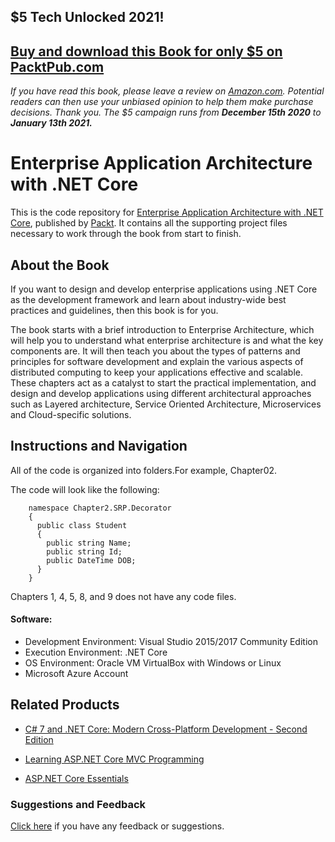 ## $5 Tech Unlocked 2021!
[Buy and download this Book for only $5 on PacktPub.com](https://www.packtpub.com/product/enterprise-application-architecture-with-net-core/9781786468888)
-----
*If you have read this book, please leave a review on [Amazon.com](https://www.amazon.com/gp/product/1786468883).     Potential readers can then use your unbiased opinion to help them make purchase decisions. Thank you. The $5 campaign         runs from __December 15th 2020__ to __January 13th 2021.__*

# Enterprise Application Architecture with .NET Core
This is the code repository for [Enterprise Application Architecture with .NET Core](https://www.packtpub.com/application-development/enterprise-application-architecture-net-core?utm_source=github&utm_medium=repository&utm_campaign=9781786468888), published by [Packt](https://www.packtpub.com/?utm_source=github). It contains all the supporting project files necessary to work through the book from start to finish.
## About the Book
If you want to design and develop enterprise applications using .NET Core as the development framework and learn about industry-wide best practices and guidelines, then this book is for you.

The book starts with a brief introduction to Enterprise Architecture, which will help you to understand what enterprise architecture is and what the key components are. It will then teach you about the types of patterns and principles for software development and explain the various aspects of distributed computing to keep your applications effective and scalable. These chapters act as a catalyst to start the practical implementation, and design and develop applications using different architectural approaches such as Layered architecture, Service Oriented Architecture, Microservices and Cloud-specific solutions.
## Instructions and Navigation

All of the code is organized into folders.For example, Chapter02.



The code will look like the following:
```
    namespace Chapter2.SRP.Decorator
    {
      public class Student
      {
        public string Name;
        public string Id;
        public DateTime DOB;
      }
    }
```

Chapters 1, 4, 5, 8, and 9 does not have any code files.

#### Software:

* Development Environment: Visual Studio 2015/2017 Community Edition
* Execution Environment: .NET Core
* OS Environment: Oracle VM VirtualBox with Windows or Linux
* Microsoft Azure Account

## Related Products
* [C# 7 and .NET Core: Modern Cross-Platform Development - Second Edition](https://www.packtpub.com/application-development/c-7-and-net-core-modern-cross-platform-development-second-edition?utm_source=github&utm_medium=repository&utm_campaign=9781787129559)

* [Learning ASP.NET Core MVC Programming](https://www.packtpub.com/application-development/learning-aspnet-core-mvc-programming?utm_source=github&utm_medium=repository&utm_campaign=9781786463838)

* [ASP.NET Core Essentials](https://www.packtpub.com/web-development/aspnet-core-essentials?utm_source=github&utm_medium=repository&utm_campaign=9781785889158)


### Suggestions and Feedback
[Click here](https://docs.google.com/forms/d/e/1FAIpQLSe5qwunkGf6PUvzPirPDtuy1Du5Rlzew23UBp2S-P3wB-GcwQ/viewform) if you have any feedback or suggestions.
